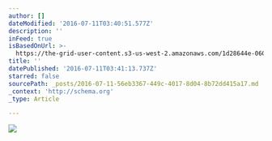 ```yaml
---
author: []
dateModified: '2016-07-11T03:40:51.577Z'
description: ''
inFeed: true
isBasedOnUrl: >-
  https://the-grid-user-content.s3-us-west-2.amazonaws.com/1d28644e-0606-431f-a078-8e75172ce06a.jpg
title: ''
datePublished: '2016-07-11T03:41:13.737Z'
starred: false
sourcePath: _posts/2016-07-11-56eb3367-449c-4017-8d04-8b72dd415a17.md
_context: 'http://schema.org'
_type: Article

---
```

![](https://the-grid-user-content.s3-us-west-2.amazonaws.com/1d28644e-0606-431f-a078-8e75172ce06a.jpg)
